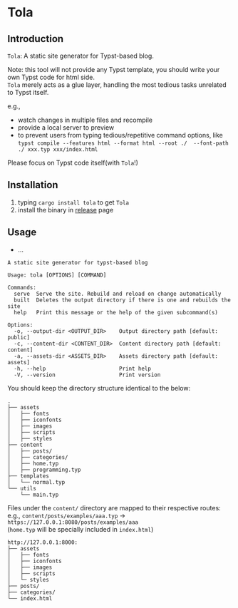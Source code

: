 # Tola

## Introduction

`Tola`: A static site generator for Typst-based blog.  

Note: this tool will not provide any Typst template, you should write your own Typst code for html side.  
`Tola` merely acts as a glue layer, handling the most tedious tasks unrelated to Typst itself.  

e.g.,  
- watch changes in multiple files and recompile  
- provide a local server to preview  
- to prevent users from typing tedious/repetitive command options, like `typst compile --features html --format html --root ./  --font-path ./ xxx.typ xxx/index.html`  

Please focus on Typst code itself(with `Tola`!)  

## Installation

1. typing `cargo install tola` to get `Tola`
2. install the binary in [release](https://github.com/KawaYww/tola/releases) page


## Usage

- ...

```text
A static site generator for typst-based blog

Usage: tola [OPTIONS] [COMMAND]

Commands:
  serve  Serve the site. Rebuild and reload on change automatically
  built  Deletes the output directory if there is one and rebuilds the site
  help   Print this message or the help of the given subcommand(s)

Options:
  -o, --output-dir <OUTPUT_DIR>    Output directory path [default: public]
  -c, --content-dir <CONTENT_DIR>  Content directory path [default: content]
  -a, --assets-dir <ASSETS_DIR>    Assets directory path [default: assets]
  -h, --help                       Print help
  -V, --version                    Print version
```

You should keep the directory structure identical to the below:

```text
.
├── assets
│   ├── fonts
│   ├── iconfonts
│   ├── images
│   ├── scripts
│   ├── styles
├── content
│   ├── posts/
│   ├── categories/
│   ├── home.typ
│   ├── programming.typ
├── templates
│   └── normal.typ
└── utils
    └── main.typ
```

Files under the `content/` directory are mapped to their respective routes:  
e.g., `content/posts/examples/aaa.typ` -> `https://127.0.0.1:8080/posts/examples/aaa`  
(`home.typ` will be specially included in `index.html`)  

```text
http://127.0.0.1:8000:
├── assets
│   ├── fonts
│   ├── iconfonts
│   ├── images
│   ├── scripts
│   └─ styles
├── posts/
├── categories/
└── index.html
```


